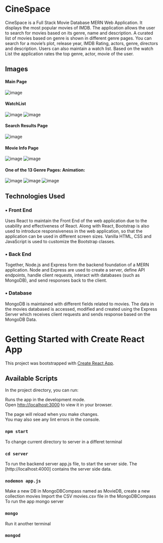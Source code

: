 # CineSpace
CineSpace is a Full Stack Movie Database MERN Web Application. It displays the most popular movies of IMDB. The application allows the user to search for movies based on its genre, name and description. A curated list of movies based on genre is shown in different genre pages. You can search for a movie’s plot, release year, IMDB Rating, actors, genre, directors and description. Users can also maintain a watch list. Based on the watch List the application rates the top genre, actor, movie of the user.
## Images
#### Main Page
![image](https://github.com/Pisceszaiby/CineSpace/assets/52016745/0a708876-0472-4b47-80ce-5e30daeefd51)
#### WatchList
![image](https://github.com/Pisceszaiby/CineSpace/assets/52016745/403757f5-5de4-4034-b5f2-454b91ccafe2)
![image](https://github.com/Pisceszaiby/CineSpace/assets/52016745/113799a1-b620-41e7-8cb4-5233a7b95c00)
#### Search Results Page
![image](https://github.com/Pisceszaiby/CineSpace/assets/52016745/4d17d8a7-2580-49ab-a55c-99de25b0e18b)
#### Movie Info Page
![image](https://github.com/Pisceszaiby/CineSpace/assets/52016745/2e19fc3d-465c-4753-9272-c02043bd3e04)
![image](https://github.com/Pisceszaiby/CineSpace/assets/52016745/26295077-5a93-42c0-8edd-10c9e1b2d7bd)
#### One of the 13 Genre Pages: Animation:
![image](https://github.com/Pisceszaiby/CineSpace/assets/52016745/f6f53695-30f5-42eb-b5cc-dfba1a57b96e)
![image](https://github.com/Pisceszaiby/CineSpace/assets/52016745/a57e0c97-54c8-4ac4-8160-7a574cecc32f)
![image](https://github.com/Pisceszaiby/CineSpace/assets/52016745/11a6f524-17e7-4b04-8386-e99f5d590c8b)

## Technologies Used
### •	Front End
Uses React to maintain the Front End of the web application due to the usability and effectiveness of React. Along with React, Bootstrap is also used to introduce responsiveness in the web application, so that the application can be used in different screen sizes. Vanilla HTML, CSS and JavaScript is used to customize the Bootstrap classes.
### •	Back End 
Together, Node.js and Express form the backend foundation of a MERN application. Node and Express are used to create a server, define API endpoints, handle client requests, interact with databases (such as MongoDB), and send responses back to the client. 
### •	Database
MongoDB is maintained with different fields related to movies. The data in the movies databased is accessed, modified and created using the Express Server which receives client requests and sends response based on the MongoDB Data.

# Getting Started with Create React App

This project was bootstrapped with [Create React App](https://github.com/facebook/create-react-app).

## Available Scripts

In the project directory, you can run:

Runs the app in the development mode.\
Open [http://localhost:3000](http://localhost:3000) to view it in your browser.

The page will reload when you make changes.\
You may also see any lint errors in the console.

### `npm start`

To change current directory to server in a differet terminal

### `cd server`

To run the backend server app.js file, to start the server side. The [http://localhost:4000]
contains the server side data.

### `nodemon app.js`

Make a new DB in MongoDBCompass named as MovieDB, create a new collection movies
Import the CSV movies.csv file in the MongoDBCompass
To run the app mongo server

### `mongo`

Run it another terminal

### `mongod`
